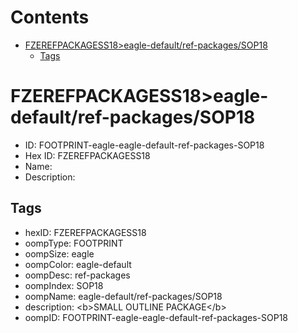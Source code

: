 



Contents
========

* [FZEREFPACKAGESS18>eagle-default/ref-packages/SOP18](#fzerefpackagess18eagle-defaultref-packagessop18)
	* [Tags](#tags)

# FZEREFPACKAGESS18>eagle-default/ref-packages/SOP18

- ID: FOOTPRINT-eagle-eagle-default-ref-packages-SOP18
- Hex ID: FZEREFPACKAGESS18
- Name: 
- Description: 

## Tags

- hexID: FZEREFPACKAGESS18
- oompType: FOOTPRINT
- oompSize: eagle
- oompColor: eagle-default
- oompDesc: ref-packages
- oompIndex: SOP18
- oompName: eagle-default/ref-packages/SOP18
- description: &lt;b&gt;SMALL OUTLINE PACKAGE&lt;/b&gt;
- oompID: FOOTPRINT-eagle-eagle-default-ref-packages-SOP18
